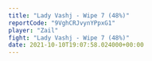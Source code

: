 ```yaml
---
title: "Lady Vashj - Wipe 7 (48%)"
reportCode: "9VghCRJvynYPpxG1"
player: "Zail"
fight: "Lady Vashj - Wipe 7 (48%)"
date: 2021-10-10T19:07:58.024000+00:00
---
```

